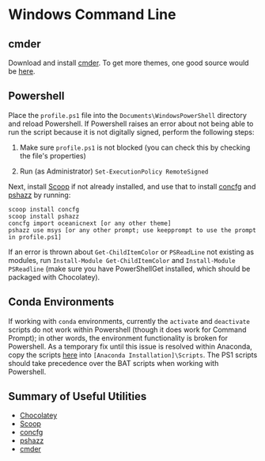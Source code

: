 # Windows Command Line

## cmder
Download and install [cmder](http://cmder.net/). To get more themes, one good source would be [here](https://github.com/joonro/ConEmu-Color-Themes).

## Powershell
Place the `profile.ps1` file into the `Documents\WindowsPowerShell` directory and reload Powershell. If Powershell raises an error about not being able to run the script because it is not digitally signed, perform the following steps:

1. Make sure `profile.ps1` is not blocked (you can check this by checking the file's properties)

2. Run (as Administrator) `Set-ExecutionPolicy RemoteSigned`

Next, install [Scoop](http://scoop.sh/) if not already installed, and use that to install [concfg](https://github.com/lukesampson/concfg) and [pshazz](https://github.com/lukesampson/pshazz) by running:
```
scoop install concfg
scoop install pshazz
concfg import oceanicnext [or any other theme]
pshazz use msys [or any other prompt; use keepprompt to use the prompt in profile.ps1]
```
If an error is thrown about `Get-ChildItemColor` or `PSReadLine` not existing as modules, run `Install-Module Get-ChildItemColor` and `Install-Module PSReadline` (make sure you have PowerShellGet installed, which should be packaged with Chocolatey).

## Conda Environments

If working with `conda` environments, currently the `activate` and `deactivate` scripts do not work within Powershell (though it does work for Command Prompt); in other words, the environment functionality is broken for Powershell. As a temporary fix until this issue is resolved within Anaconda, copy the scripts [here](https://github.com/Liquidmantis/PSCondaEnvs) into `[Anaconda Installation]\Scripts`. The PS1 scripts should take precedence over the BAT scripts when working with Powershell.

## Summary of Useful Utilities
- [Chocolatey](https://chocolatey.org/)
- [Scoop](http://scoop.sh/)
- [concfg](https://github.com/lukesampson/concfg)
- [pshazz](https://github.com/lukesampson/pshazz)
- [cmder](http://cmder.net/)